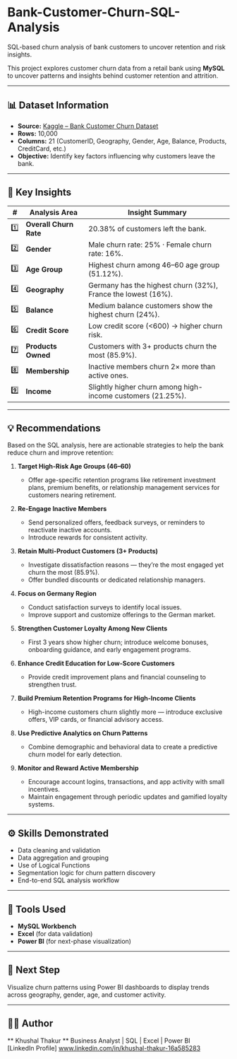# Bank-Customer-Churn-SQL-Analysis
SQL-based churn analysis of bank customers to uncover retention and risk insights.

This project explores customer churn data from a retail bank using **MySQL** to uncover patterns and insights behind customer retention and attrition.

---

## 📊 Dataset Information
- **Source:** [Kaggle – Bank Customer Churn Dataset](https://www.kaggle.com/datasets/radheshyamkollipara/bank-customer-churn)
- **Rows:** 10,000  
- **Columns:** 21 (CustomerID, Geography, Gender, Age, Balance, Products, CreditCard, etc.)
- **Objective:** Identify key factors influencing why customers leave the bank.

---

## 🧠 Key Insights

| # | Analysis Area | Insight Summary |
|---|----------------|-----------------|
| 1️⃣ | **Overall Churn Rate** | 20.38% of customers left the bank. |
| 2️⃣ | **Gender** | Male churn rate: 25% · Female churn rate: 16%. |
| 3️⃣ | **Age Group** | Highest churn among 46–60 age group (51.12%). |
| 4️⃣ | **Geography** | Germany has the highest churn (32%), France the lowest (16%). |
| 5️⃣ | **Balance** | Medium balance customers show the highest churn (24%). |
| 6️⃣ | **Credit Score** | Low credit score (<600) → higher churn risk. |
| 7️⃣ | **Products Owned** | Customers with 3+ products churn the most (85.9%). |
| 8️⃣ | **Membership** | Inactive members churn 2× more than active ones. |
| 9️⃣ | **Income** | Slightly higher churn among high-income customers (21.25%). |

---

## 💡 Recommendations

Based on the SQL analysis, here are actionable strategies to help the bank reduce churn and improve retention:

1. **Target High-Risk Age Groups (46–60)**  
   - Offer age-specific retention programs like retirement investment plans, premium benefits, or relationship management services for customers nearing retirement.

2. **Re-Engage Inactive Members**  
   - Send personalized offers, feedback surveys, or reminders to reactivate inactive accounts.  
   - Introduce rewards for consistent activity.

3. **Retain Multi-Product Customers (3+ Products)**  
   - Investigate dissatisfaction reasons — they’re the most engaged yet churn the most (85.9%).  
   - Offer bundled discounts or dedicated relationship managers.

4. **Focus on Germany Region**  
   - Conduct satisfaction surveys to identify local issues.  
   - Improve support and customize offerings to the German market.

5. **Strengthen Customer Loyalty Among New Clients**  
   - First 3 years show higher churn; introduce welcome bonuses, onboarding guidance, and early engagement programs.

6. **Enhance Credit Education for Low-Score Customers**  
   - Provide credit improvement plans and financial counseling to strengthen trust.

7. **Build Premium Retention Programs for High-Income Clients**  
   - High-income customers churn slightly more — introduce exclusive offers, VIP cards, or financial advisory access.

8. **Use Predictive Analytics on Churn Patterns**  
   - Combine demographic and behavioral data to create a predictive churn model for early detection.

9. **Monitor and Reward Active Membership**  
   - Encourage account logins, transactions, and app activity with small incentives.  
   - Maintain engagement through periodic updates and gamified loyalty systems.

---

## ⚙️ Skills Demonstrated
- Data cleaning and validation  
- Data aggregation and grouping  
- Use of Logical Functions  
- Segmentation logic for churn pattern discovery  
- End-to-end SQL analysis workflow  

---

## 🧩 Tools Used
- **MySQL Workbench**
- **Excel** (for data validation)
- **Power BI** (for next-phase visualization)

---

## 🚀 Next Step
Visualize churn patterns using Power BI dashboards to display trends across geography, gender, age, and customer activity.

---

## 🧑‍💻 Author
** Khushal Thakur ** 
Business Analyst | SQL | Excel | Power BI    
[LinkedIn Profile]  www.linkedin.com/in/khushal-thakur-16a585283

